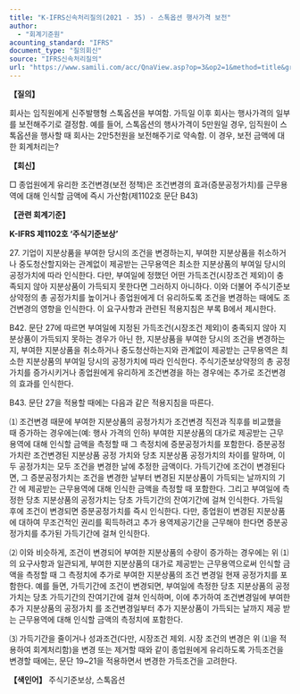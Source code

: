 ```yaml
---
title: "K-IFRS신속처리질의(2021 - 35) - 스톡옵션 행사가격 보전"
author:
  - "회계기준원"
acounting_standard: "IFRS"
document_type: "질의회신"
source: "IFRS신속처리질의"
url: "https://www.samili.com/acc/QnaView.asp?op=3&op2=1&method=title&group=2124-15;1&orgcode=3&searchword=&page=21&code=K%2DIFRS%EC%8B%A0%EC%86%8D%EC%B2%98%EB%A6%AC%EC%A7%88%EC%9D%98%2D35%3A20210518"
---
```

**【질의】**

  

회사는 임직원에게 신주발행형 스톡옵션을 부여함. 가득일 이후 회사는 행사가격의 일부를 보전해주기로 결정함. 예를 들어, 스톡옵션의 행사가격이 5만원일 경우, 임직원이 스톡옵션을 행사할 때 회사는 2만5천원을 보전해주기로 약속함. 이 경우, 보전 금액에 대한 회계처리는?

  
  

**【회신】**

  

□ 종업원에게 유리한 조건변경(보전 정책)은 조건변경의 효과(증분공정가치)를 근무용역에 대해 인식할 금액에 즉시 가산함(제1102호 문단 B43)

  
  

**【관련 회계기준】**

  

**K-IFRS 제1102호 ‘주식기준보상’**

  

27\. 기업이 지분상품을 부여한 당시의 조건을 변경하는지, 부여한 지분상품을 취소하거나 중도청산할지와는 관계없이 제공받는 근무용역은 최소한 지분상품의 부여일 당시의 공정가치에 따라 인식한다. 다만, 부여일에 정했던 어떤 가득조건(시장조건 제외)이 충족되지 않아 지분상품이 가득되지 못한다면 그러하지 아니하다. 이와 더불어 주식기준보상약정의 총 공정가치를 높이거나 종업원에게 더 유리하도록 조건을 변경하는 때에도 조건변경의 영향을 인식한다. 이 요구사항과 관련된 적용지침은 부록 B에서 제시한다.

  

B42. 문단 27에 따르면 부여일에 지정된 가득조건(시장조건 제외)이 충족되지 않아 지분상품이 가득되지 못하는 경우가 아닌 한, 지분상품을 부여한 당시의 조건을 변경하는지, 부여한 지분상품을 취소하거나 중도청산하는지와 관계없이 제공받는 근무용역은 최소한 지분상품의 부여일 당시의 공정가치에 따라 인식한다. 주식기준보상약정의 총 공정가치를 증가시키거나 종업원에게 유리하게 조건변경을 하는 경우에는 추가로 조건변경의 효과를 인식한다.

  

B43. 문단 27을 적용할 때에는 다음과 같은 적용지침을 따른다.

  

⑴ 조건변경 때문에 부여한 지분상품의 공정가치가 조건변경 직전과 직후를 비교했을 때 증가하는 경우에는(예: 행사 가격의 인하) 부여한 지분상품의 대가로 제공받는 근무용역에 대해 인식할 금액을 측정할 때 그 측정치에 증분공정가치를 포함한다. 증분공정가치란 조건변경된 지분상품 공정 가치와 당초 지분상품 공정가치의 차이를 말하며, 이 두 공정가치는 모두 조건을 변경한 날에 추정한 금액이다. 가득기간에 조건이 변경된다면, 그 증분공정가치는 조건을 변경한 날부터 변경된 지분상품이 가득되는 날까지의 기간 에 제공받는 근무용역에 대해 인식한 금액을 측정할 때 포함한다. 그리고 부여일에 측정한 당초 지분상품의 공정가치는 당초 가득기간의 잔여기간에 걸쳐 인식한다. 가득일 후에 조건이 변경되면 증분공정가치를 즉시 인식한다. 다만, 종업원이 변경된 지분상품에 대하여 무조건적인 권리를 획득하려고 추가 용역제공기간을 근무해야 한다면 증분공정가치를 추가된 가득기간에 걸쳐 인식한다.

⑵ 이와 비슷하게, 조건이 변경되어 부여한 지분상품의 수량이 증가하는 경우에는 위 ⑴의 요구사항과 일관되게, 부여한 지분상품의 대가로 제공받는 근무용역으로써 인식할 금액을 측정할 때 그 측정치에 추가로 부여한 지분상품의 조건 변경일 현재 공정가치를 포함한다. 예를 들면, 가득기간에 조건이 변경되면, 부여일에 측정한 당초 지분상품의 공정가치는 당초 가득기간의 잔여기간에 걸쳐 인식하며, 이에 추가하여 조건변경일에 부여한 추가 지분상품의 공정가치 를 조건변경일부터 추가 지분상품이 가득되는 날까지 제공 받는 근무용역에 대해 인식할 금액의 측정치에 포함한다.

⑶ 가득기간을 줄이거나 성과조건(다만, 시장조건 제외. 시장 조건의 변경은 위 ⑴을 적용하여 회계처리함)을 변경 또는 제거할 때와 같이 종업원에게 유리하도록 가득조건을 변경할 때에는, 문단 19~21을 적용하면서 변경한 가득조건을 고려한다.

  
  

**【색인어】** 주식기준보상, 스톡옵션
